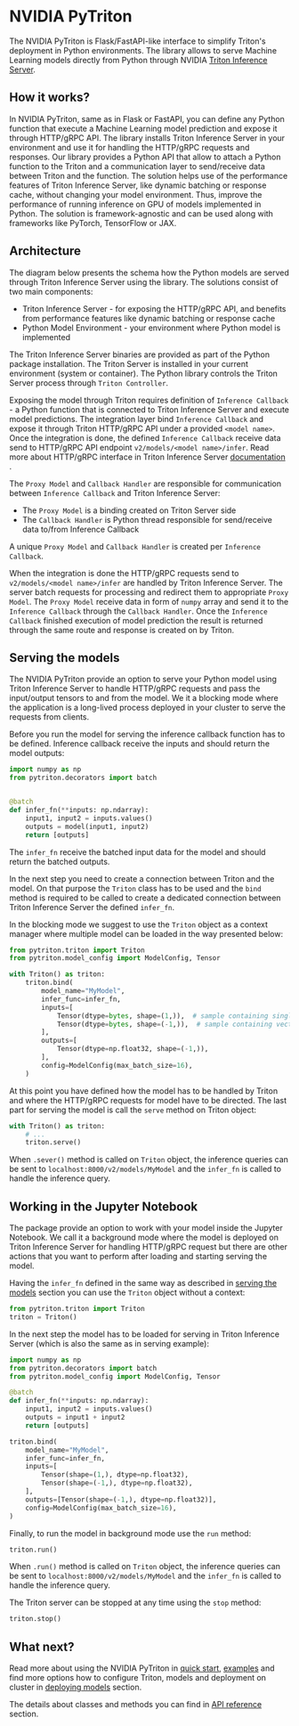 <!--
Copyright (c) 2022, NVIDIA CORPORATION. All rights reserved.

Licensed under the Apache License, Version 2.0 (the "License");
you may not use this file except in compliance with the License.
You may obtain a copy of the License at

    http://www.apache.org/licenses/LICENSE-2.0

Unless required by applicable law or agreed to in writing, software
distributed under the License is distributed on an "AS IS" BASIS,
WITHOUT WARRANTIES OR CONDITIONS OF ANY KIND, either express or implied.
See the License for the specific language governing permissions and
limitations under the License.
-->

# NVIDIA PyTriton


The NVIDIA PyTriton is Flask/FastAPI-like interface to simplify Triton's deployment in Python environments.
The library allows to serve Machine Learning models directly from Python through
NVIDIA [Triton Inference Server](https://github.com/triton-inference-server).

## How it works?

In NVIDIA PyTriton, same as in Flask or FastAPI, you can define any Python function that execute a Machine Learning model prediction and expose
it through HTTP/gRPC API. The library installs Triton Inference Server in your environment and use it for handling the
HTTP/gRPC requests and responses. Our library provides a Python API that allow to attach a Python function to the Triton
and a communication layer to send/receive data between Triton and the function. The solution helps use of the
performance features of Triton Inference Server, like dynamic batching or response cache, without changing your model
environment. Thus, improve the performance of running inference on GPU of models implemented in Python. The solution is
framework-agnostic and can be used along with frameworks like PyTorch, TensorFlow or JAX.

## Architecture

The diagram below presents the schema how the Python models are served through Triton Inference Server using the
library. The solutions consist of two main components:

- Triton Inference Server - for exposing the HTTP/gRPC API, and benefits from performance features like dynamic batching
  or response cache
- Python Model Environment - your environment where Python model is implemented

The Triton Inference Server binaries are provided as part of the Python package installation. The Triton Server is
installed in your current environment (system or container). The Python library controls the Triton Server process
through `Triton Controller`.

Exposing the model through Triton requires definition of `Inference Callback` - a Python function that is
connected to Triton Inference Server and execute model predictions. The integration layer bind `Inference Callback` and
expose it through Triton HTTP/gRPC API under a provided `<model name>`. Once the integration is done, the defined
`Inference Callback` receive data send to HTTP/gRPC API endpoint `v2/models/<model name>/infer`. Read more
about HTTP/gRPC interface in Triton Inference
Server [documentation](https://github.com/triton-inference-server/server/blob/main/docs/customization_guide/inference_protocols.md#httprest-and-grpc-protocols)
.

The `Proxy Model` and `Callback Handler` are responsible for communication between `Inference Callback`
and Triton Inference Server:

- The `Proxy Model` is a binding created on Triton Server side
- The `Callback Handler` is Python thread responsible for send/receive data to/from Inference Callback

A unique `Proxy Model` and `Callback Handler` is created per `Inference Callback`.

When the integration is done the HTTP/gRPC requests send to `v2/models/<model name>/infer` are handled by Triton
Inference Server. The server batch requests for processing and redirect them to appropriate `Proxy Model`.
The `Proxy Model` receive data in form of `numpy` array and send it to the `Inference Callback` through
the `Callback Handler`. Once the `Inference Callback` finished execution of model prediction the result is returned
through the same route and response is created on by Triton.

## Serving the models

The NVIDIA PyTriton provide an option to serve your Python model using Triton Inference Server to
handle HTTP/gRPC
requests and pass the input/output tensors to and from the model. We it a blocking mode where the application is a
long-lived process deployed in your cluster to serve the requests from clients.

Before you run the model for serving the inference callback function has to be defined. Inference callback receive the
inputs and should return the model outputs:

```python
import numpy as np
from pytriton.decorators import batch


@batch
def infer_fn(**inputs: np.ndarray):
    input1, input2 = inputs.values()
    outputs = model(input1, input2)
    return [outputs]
```

The `infer_fn` receive the batched input data for the model and should return the batched outputs.

In the next step you need to create a connection between Triton and the model. On that purpose the `Triton` class has to
be used and the `bind` method is required to be called to create a dedicated connection between Triton Inference
Server the defined `infer_fn`.

In the blocking mode we suggest to use the `Triton` object as a context manager where multiple model can be loaded in
the way presented below:

<!--pytest-codeblocks:cont-->

```python
from pytriton.triton import Triton
from pytriton.model_config import ModelConfig, Tensor

with Triton() as triton:
    triton.bind(
        model_name="MyModel",
        infer_func=infer_fn,
        inputs=[
            Tensor(dtype=bytes, shape=(1,)),  # sample containing single bytes value
            Tensor(dtype=bytes, shape=(-1,)),  # sample containing vector of bytes
        ],
        outputs=[
            Tensor(dtype=np.float32, shape=(-1,)),
        ],
        config=ModelConfig(max_batch_size=16),
    )
```

At this point you have defined how the model has to be handled by Triton and where the HTTP/gRPC requests for model have
to be directed. The last part for serving the model is call the `serve` method on Triton object:

<!--pytest.mark.skip-->

```python
with Triton() as triton:
    # ...
    triton.serve()
```

When `.sever()`  method is called on `Triton` object, the inference queries can be sent to
`localhost:8000/v2/models/MyModel` and the `infer_fn` is called to handle the inference query.

## Working in the Jupyter Notebook

The package provide an option to work with your model inside the Jupyter Notebook. We call it a
background mode where
the model is deployed on Triton Inference Server for handling HTTP/gRPC request but there are other actions that you
want to perform after loading and starting serving the model.

Having the `infer_fn` defined in the same way as described in [serving the models](#serving-the-models) section you
can use the `Triton` object without a context:

```python
from pytriton.triton import Triton
triton = Triton()
```

In the next step the model has to be loaded for serving in Triton Inference Server (which is also the same
as in serving example):

<!--pytest-codeblocks:cont-->

```python
import numpy as np
from pytriton.decorators import batch
from pytriton.model_config import ModelConfig, Tensor

@batch
def infer_fn(**inputs: np.ndarray):
    input1, input2 = inputs.values()
    outputs = input1 + input2
    return [outputs]

triton.bind(
    model_name="MyModel",
    infer_func=infer_fn,
    inputs=[
        Tensor(shape=(1,), dtype=np.float32),
        Tensor(shape=(-1,), dtype=np.float32),
    ],
    outputs=[Tensor(shape=(-1,), dtype=np.float32)],
    config=ModelConfig(max_batch_size=16),
)
```

Finally, to run the model in background mode use the `run` method:

<!--pytest.mark.skip-->

```python
triton.run()
```

When `.run()`  method is called on `Triton` object, the inference queries can be sent to
`localhost:8000/v2/models/MyModel` and the `infer_fn` is called to handle the inference query.

The Triton server can be stopped at any time using the `stop` method:

<!--pytest.mark.skip-->

```python
triton.stop()
```

## What next?

Read more about using the NVIDIA PyTriton in [quick start](quick_start.md), [examples](examples.md) and
find more options how to configure Triton, models and deployment on cluster in [deploying models](deploying_models.md)
section.

The details about classes and methods you can find in [API reference](api.md) section.
